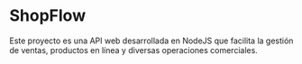 # ShopFlow
Este proyecto es una API web desarrollada en NodeJS que facilita la gestión de ventas, productos en línea y diversas operaciones comerciales.
